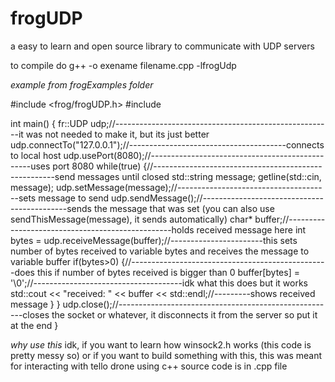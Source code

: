 # frogUDP
a easy to learn and open source library to communicate with UDP servers

to compile do g++ -o exename filename.cpp -lfrogUdp

*example from frogExamples folder*

#include <frog/frogUDP.h>
#include <iostream>

int main() {
    fr::UDP udp;//------------------------------------------------------it was not needed to make it, but its just better
    udp.connectTo("127.0.0.1");//---------------------------------------connects to local host
    udp.usePort(8080);//------------------------------------------------uses port 8080
    while(true) {//-----------------------------------------------------send messages until closed
        std::string message;
        getline(std::cin, message);
        udp.setMessage(message);//--------------------------------------sets message to send
        udp.sendMessage();//--------------------------------------------sends the message that was set (you can also use sendThisMessage(message), it sends automatically)
        char* buffer;//-------------------------------------------------holds received message here
        int bytes = udp.receiveMessage(buffer);//-----------------------this sets number of bytes received to variable bytes and receives the message to variable buffer
        if(bytes>0) {//-------------------------------------------------does this if number of bytes received is bigger than 0
            buffer[bytes] = '\0';//-------------------------------------idk what this does but it works
            std::cout << "received: " << buffer << std::endl;//---------shows received message
        }
    }
    udp.close();//------------------------------------------------------closes the socket or whatever, it disconnects it from the server so put it at the end
}

*why use this*
idk, if you want to learn how winsock2.h works (this code is pretty messy so) or if you want to build something with this, this was meant for interacting with tello drone using c++
source code is in .cpp file

